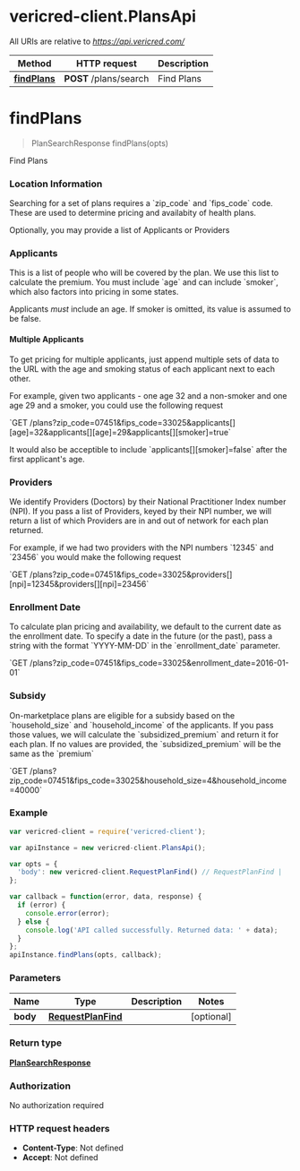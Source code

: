 # vericred-client.PlansApi

All URIs are relative to *https://api.vericred.com/*

Method | HTTP request | Description
------------- | ------------- | -------------
[**findPlans**](PlansApi.md#findPlans) | **POST** /plans/search | Find Plans


<a name="findPlans"></a>
# **findPlans**
> PlanSearchResponse findPlans(opts)

Find Plans

### Location Information

Searching for a set of plans requires a &#x60;zip_code&#x60; and &#x60;fips_code&#x60;
code.  These are used to determine pricing and availabity
of health plans.

Optionally, you may provide a list of Applicants or Providers

### Applicants

This is a list of people who will be covered by the plan.  We
use this list to calculate the premium.  You must include &#x60;age&#x60;
and can include &#x60;smoker&#x60;, which also factors into pricing in some
states.

Applicants *must* include an age.  If smoker is omitted, its value is assumed
to be false.

#### Multiple Applicants
To get pricing for multiple applicants, just append multiple sets
of data to the URL with the age and smoking status of each applicant
next to each other.

For example, given two applicants - one age 32 and a non-smoker and one
age 29 and a smoker, you could use the following request

&#x60;GET /plans?zip_code&#x3D;07451&amp;fips_code&#x3D;33025&amp;applicants[][age]&#x3D;32&amp;applicants[][age]&#x3D;29&amp;applicants[][smoker]&#x3D;true&#x60;

It would also be acceptible to include &#x60;applicants[][smoker]&#x3D;false&#x60; after the
first applicant&#39;s age.

### Providers

We identify Providers (Doctors) by their National Practitioner
Index number (NPI).  If you pass a list of Providers, keyed by
their NPI number, we will return a list of which Providers are
in and out of network for each plan returned.

For example, if we had two providers with the NPI numbers &#x60;12345&#x60; and &#x60;23456&#x60;
you would make the following request

&#x60;GET /plans?zip_code&#x3D;07451&amp;fips_code&#x3D;33025&amp;providers[][npi]&#x3D;12345&amp;providers[][npi]&#x3D;23456&#x60;

### Enrollment Date

To calculate plan pricing and availability, we default to the current date
as the enrollment date.  To specify a date in the future (or the past), pass
a string with the format &#x60;YYYY-MM-DD&#x60; in the &#x60;enrollment_date&#x60; parameter.

&#x60;GET /plans?zip_code&#x3D;07451&amp;fips_code&#x3D;33025&amp;enrollment_date&#x3D;2016-01-01&#x60;

### Subsidy

On-marketplace plans are eligible for a subsidy based on the
&#x60;household_size&#x60; and &#x60;household_income&#x60; of the applicants.  If you
pass those values, we will calculate the &#x60;subsidized_premium&#x60;
and return it for each plan.  If no values are provided, the
&#x60;subsidized_premium&#x60; will be the same as the &#x60;premium&#x60;

&#x60;GET /plans?zip_code&#x3D;07451&amp;fips_code&#x3D;33025&amp;household_size&#x3D;4&amp;household_income&#x3D;40000&#x60;


### Example
```javascript
var vericred-client = require('vericred-client');

var apiInstance = new vericred-client.PlansApi();

var opts = { 
  'body': new vericred-client.RequestPlanFind() // RequestPlanFind | 
};

var callback = function(error, data, response) {
  if (error) {
    console.error(error);
  } else {
    console.log('API called successfully. Returned data: ' + data);
  }
};
apiInstance.findPlans(opts, callback);
```

### Parameters

Name | Type | Description  | Notes
------------- | ------------- | ------------- | -------------
 **body** | [**RequestPlanFind**](RequestPlanFind.md)|  | [optional] 

### Return type

[**PlanSearchResponse**](PlanSearchResponse.md)

### Authorization

No authorization required

### HTTP request headers

 - **Content-Type**: Not defined
 - **Accept**: Not defined

